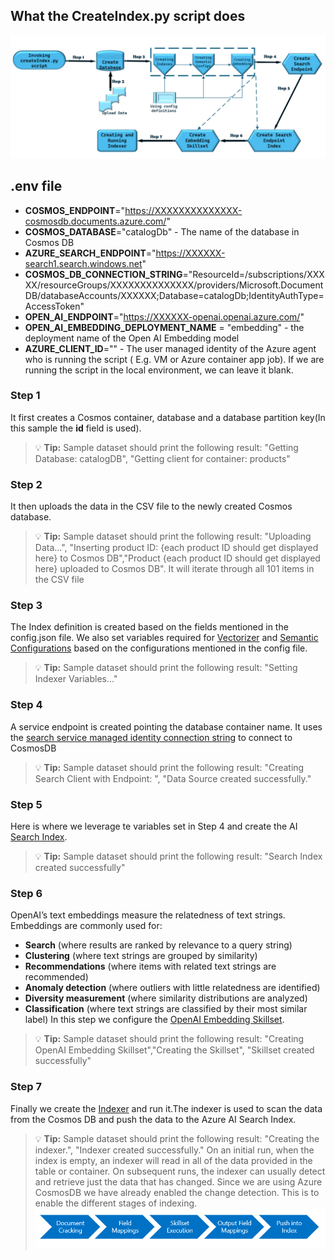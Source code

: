 ## What the CreateIndex.py script does


![CreateIndex.py workflow](../media/02_createindexPyFlow.PNG)

## .env file

- **COSMOS_ENDPOINT**="<https://XXXXXXXXXXXXXX-cosmosdb.documents.azure.com/>"
- **COSMOS_DATABASE**="catalogDb" - The name of the database in Cosmos DB
- **AZURE_SEARCH_ENDPOINT**="<https://XXXXXX-search1.search.windows.net>"
- **COSMOS_DB_CONNECTION_STRING**="ResourceId=/subscriptions/XXXXX/resourceGroups/XXXXXXXXXXXXXX/providers/Microsoft.DocumentDB/databaseAccounts/XXXXXX;Database=catalogDb;IdentityAuthType=AccessToken"
- **OPEN_AI_ENDPOINT**="<https://XXXXXX-openai.openai.azure.com/>"
- **OPEN_AI_EMBEDDING_DEPLOYMENT_NAME** = "embedding" - the deployment name of the Open AI Embedding model
- **AZURE_CLIENT_ID**="" - The user managed identity of the Azure agent who is running the script ( E.g. VM or Azure container app job). If we are running the script in the local environment, we can leave it blank.

### Step 1
It first creates a Cosmos container, database and a database partition key(In this sample the **id** field is used).
> :bulb: **Tip:** Sample dataset should print the following result:
"Getting Database: catalogDB", "Getting client for container: products"

### Step 2
It then uploads the data in the CSV file to the newly created Cosmos database.
> :bulb: **Tip:**  Sample dataset should print the following result:
"Uploading Data...", "Inserting product ID: {each product ID should get displayed here} to Cosmos DB","Product {each product ID should get displayed here} uploaded to Cosmos DB". It will iterate through all 101 items in the CSV file

### Step 3
The Index definition is created based on the fields mentioned in the config.json file. We also set variables required for [Vectorizer](https://learn.microsoft.com/azure/search/vector-search-how-to-configure-vectorizer) and [Semantic Configurations](https://learn.microsoft.com/azure/search/semantic-how-to-configure?tabs=portal) based on the configurations mentioned in the config file.
> :bulb: **Tip:**  Sample dataset should print the following result:
"Setting Indexer Variables..."

### Step 4
A service endpoint is created pointing the database container name. It uses the [search service managed identity connection string](https://learn.microsoft.com/azure/search/search-howto-index-cosmosdb#supported-credentials-and-connection-strings) to connect to CosmosDB
> :bulb: **Tip:**  Sample dataset should print the following result:
"Creating Search Client with Endpoint: <endpointname>", "Data Source created successfully."

### Step 5
Here is where we leverage te variables set in Step 4 and create the AI [Search Index](https://learn.microsoft.com/azure/search/search-what-is-an-index). 
> :bulb: **Tip:**  Sample dataset should print the following result:
"Search Index created successfully"

### Step 6
OpenAI’s text embeddings measure the relatedness of text strings. Embeddings are commonly used for:

- **Search** (where results are ranked by relevance to a query string)
- **Clustering** (where text strings are grouped by similarity)
- **Recommendations** (where items with related text strings are recommended)
- **Anomaly detection** (where outliers with little relatedness are identified)
- **Diversity measurement** (where similarity distributions are analyzed)
- **Classification** (where text strings are classified by their most similar label)
In this step we configure the [OpenAI Embedding Skillset](https://learn.microsoft.com/azure/search/cognitive-search-skill-azure-openai-embedding).

> :bulb: **Tip:**  Sample dataset should print the following result:
"Creating OpenAI Embedding Skillset","Creating the Skillset", "Skillset created successfully"

### Step 7
Finally we create the [Indexer](https://learn.microsoft.com/azure/search/search-indexer-overview) and run it.The indexer is used to scan the data from the Cosmos DB and push the data to the Azure AI Search Index.
> :bulb: **Tip:**  Sample dataset should print the following result:
"Creating the indexer.", "Indexer created successfully."
On an initial run, when the index is empty, an indexer will read in all of the data provided in the table or container. On subsequent runs, the indexer can usually detect and retrieve just the data that has changed. Since we are using Azure CosmosDB we have already enabled the change detection. This is to enable the different stages of indexing.
![alt text](../media/02_IndexerStages.png)
